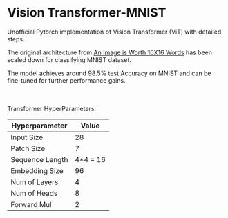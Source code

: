 # Vision Transformer-MNIST
Unofficial Pytorch implementation of Vision Transformer (ViT) with detailed steps.

The original architecture from [An Image is Worth 16X16 Words](https://arxiv.org/pdf/2010.11929.pdf) has been scaled down for classifying MNIST dataset.

The model achieves around 98.5% test Accuracy on MNIST and can be fine-tuned for further performance gains.

<br><br>
Transformer HyperParameters:

Hyperparameter | Value |
--- | --- | 
Input Size | 28 |
Patch Size | 7 | 
Sequence Length | 4*4 = 16 |
Embedding Size | 96 | 
Num of Layers | 4 | 
Num of Heads | 8 | 
Forward Mul | 2 | 
